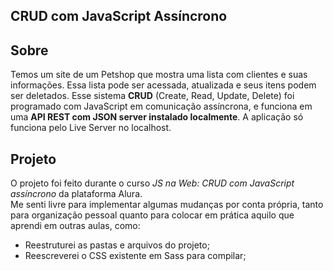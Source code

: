 ## CRUD com JavaScript Assíncrono

## Sobre

Temos um site de um Petshop que mostra uma lista com clientes e suas informações. Essa lista pode ser acessada, atualizada e seus itens podem ser deletados. Esse sistema **CRUD** (Create, Read, Update, Delete) foi programado com JavaScript em comunicação assíncrona, e funciona em uma **API REST com JSON server instalado localmente**. A aplicação só funciona pelo Live Server no localhost.

## Projeto

O projeto foi feito durante o curso *JS na Web: CRUD com JavaScript assíncrono* da plataforma Alura.  
Me senti livre para implementar algumas mudanças por conta própria, tanto para organização pessoal quanto para colocar em prática aquilo que aprendi em outras aulas, como:

* Reestruturei as pastas e arquivos do projeto;
* Reescreverei o CSS existente em Sass para compilar;